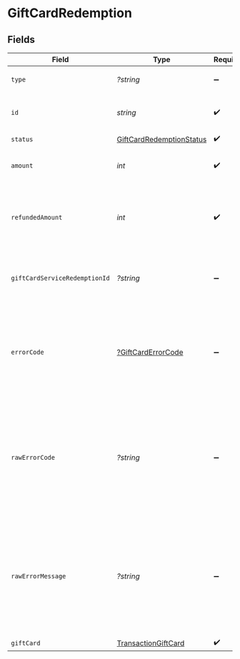 # GiftCardRedemption


## Fields

| Field                                                                                                                            | Type                                                                                                                             | Required                                                                                                                         | Description                                                                                                                      | Example                                                                                                                          |
| -------------------------------------------------------------------------------------------------------------------------------- | -------------------------------------------------------------------------------------------------------------------------------- | -------------------------------------------------------------------------------------------------------------------------------- | -------------------------------------------------------------------------------------------------------------------------------- | -------------------------------------------------------------------------------------------------------------------------------- |
| `type`                                                                                                                           | *?string*                                                                                                                        | :heavy_minus_sign:                                                                                                               | Always `gift-card-redemption`.                                                                                                   | gift-card-redemption                                                                                                             |
| `id`                                                                                                                             | *string*                                                                                                                         | :heavy_check_mark:                                                                                                               | The ID for the gift card redemption.                                                                                             | 31e65fb1-9c67-432e-9c06-83300b9d4059                                                                                             |
| `status`                                                                                                                         | [GiftCardRedemptionStatus](./GiftCardRedemptionStatus.md)                                                                        | :heavy_check_mark:                                                                                                               | N/A                                                                                                                              |                                                                                                                                  |
| `amount`                                                                                                                         | *int*                                                                                                                            | :heavy_check_mark:                                                                                                               | The amount redeemed for this gift card.                                                                                          | 100                                                                                                                              |
| `refundedAmount`                                                                                                                 | *int*                                                                                                                            | :heavy_check_mark:                                                                                                               | The amount refunded for this gift card. This can not be larger than `amount`.                                                    | 50                                                                                                                               |
| `giftCardServiceRedemptionId`                                                                                                    | *?string*                                                                                                                        | :heavy_minus_sign:                                                                                                               | The gift card service's unique ID for the redemption.                                                                            | xYqd43gySMtori                                                                                                                   |
| `errorCode`                                                                                                                      | [?GiftCardErrorCode](./GiftCardErrorCode.md)                                                                                     | :heavy_minus_sign:                                                                                                               | If this gift card redemption resulted in an error, this will contain the internal code for the error.                            | incorrect_currency                                                                                                               |
| `rawErrorCode`                                                                                                                   | *?string*                                                                                                                        | :heavy_minus_sign:                                                                                                               | If this gift card redemption resulted in an error, this will contain the raw error code received from the gift card provider.    | 10001                                                                                                                            |
| `rawErrorMessage`                                                                                                                | *?string*                                                                                                                        | :heavy_minus_sign:                                                                                                               | If this gift card redemption resulted in an error, this will contain the raw error message received from the gift card provider. | Card expired                                                                                                                     |
| `giftCard`                                                                                                                       | [TransactionGiftCard](./TransactionGiftCard.md)                                                                                  | :heavy_check_mark:                                                                                                               | N/A                                                                                                                              |                                                                                                                                  |